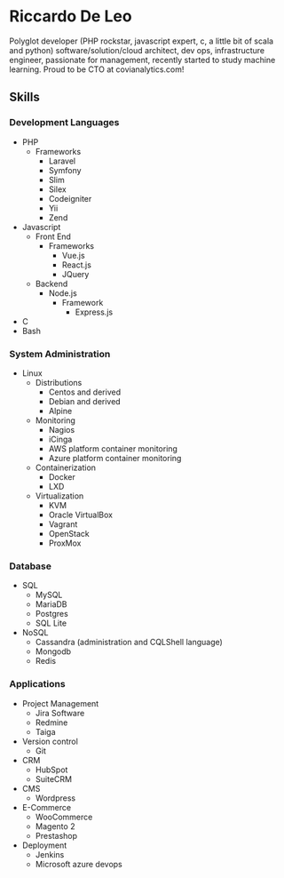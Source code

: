 # Riccardo De Leo

Polyglot developer (PHP rockstar, javascript expert, c, a little bit of scala and python) software/solution/cloud architect, dev ops, infrastructure engineer, passionate for management, recently started to study machine learning. Proud to be CTO at covianalytics.com!

## Skills

### Development Languages

- PHP
    - Frameworks
        - Laravel
        - Symfony
        - Slim
        - Silex
        - Codeigniter
        - Yii
        - Zend
- Javascript
    - Front End
        - Frameworks
            - Vue.js
            - React.js
            - JQuery
    - Backend 
        - Node.js
            - Framework
                - Express.js
- C
- Bash

### System Administration

- Linux
    - Distributions
        - Centos and derived 
        - Debian and derived
        - Alpine
    - Monitoring
        - Nagios
        - iCinga
        - AWS platform container monitoring
        - Azure platform container monitoring
    - Containerization
        - Docker
        - LXD
    - Virtualization
        - KVM
        - Oracle VirtualBox
        - Vagrant
        - OpenStack
        - ProxMox
    
### Database

- SQL
    - MySQL
    - MariaDB
    - Postgres
    - SQL Lite
- NoSQL
    - Cassandra (administration and CQLShell language)
    - Mongodb
    - Redis

### Applications

- Project Management
    - Jira Software
    - Redmine
    - Taiga
- Version control
    - Git
- CRM
    - HubSpot
    - SuiteCRM
- CMS
    - Wordpress
- E-Commerce
    - WooCommerce
    - Magento 2
    - Prestashop
- Deployment
    - Jenkins
    - Microsoft azure devops

